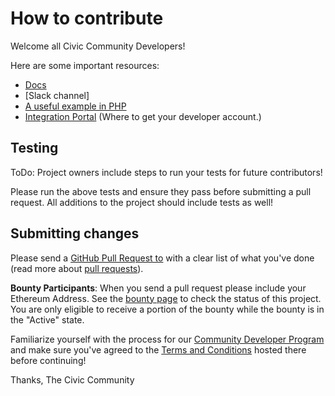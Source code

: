 # How to contribute
Welcome all Civic Community Developers!
 
Here are some important resources:
 * [Docs](https://docs.civic.com/)
 * [Slack channel]
 * [A useful example in PHP](https://github.com/blockvis/civic-sip-php)
 * [Integration Portal](https://integrate.civic.com/login) (Where to get your developer account.)

## Testing
ToDo: Project owners include steps to run your tests for future contributors!

Please run the above tests and ensure they pass before submitting a pull request. All additions to the project should include tests as well!

## Submitting changes
Please send a [GitHub Pull Request to](https://github.com/) with a clear list of what you've done (read more about [pull requests](http://help.github.com/pull-requests/)). 

**Bounty Participants**: When you send a pull request please include your Ethereum Address. See the [bounty page](https://cdp.civic.com/forums/1-community-developer-program/topics/12-ruby-sip-library-bounty-3000-cvcs/) to check the status of this project. You are only eligible to receive a portion of the bounty while the bounty is in the "Active" state.

Familiarize yourself with the process for our [Community Developer Program](https://www.civic.com/community-developer-program) and make sure you've agreed to the [Terms and Conditions](https://s3-us-west-2.amazonaws.com/civic.com/cdp_terms.pdf) hosted there before continuing!

Thanks,
The Civic Community

